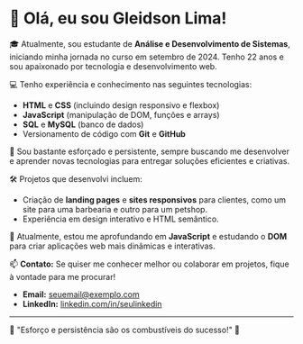 # 👋 Olá, eu sou Gleidson Lima!

🎓 Atualmente, sou estudante de **Análise e Desenvolvimento de Sistemas**, iniciando minha jornada no curso em setembro de 2024. Tenho 22 anos e sou apaixonado por tecnologia e desenvolvimento web.

💻 Tenho experiência e conhecimento nas seguintes tecnologias:
- **HTML** e **CSS** (incluindo design responsivo e flexbox)
- **JavaScript** (manipulação de DOM, funções e arrays)
- **SQL** e **MySQL** (banco de dados)
- Versionamento de código com **Git** e **GitHub**

🚀 Sou bastante esforçado e persistente, sempre buscando me desenvolver e aprender novas tecnologias para entregar soluções eficientes e criativas.

🛠️ Projetos que desenvolvi incluem:
- Criação de **landing pages** e **sites responsivos** para clientes, como um site para uma barbearia e outro para um petshop.
- Experiência em design interativo e HTML semântico.

🌱 Atualmente, estou me aprofundando em **JavaScript** e estudando o **DOM** para criar aplicações web mais dinâmicas e interativas.

📫 **Contato:** Se quiser me conhecer melhor ou colaborar em projetos, fique à vontade para me procurar!
- **Email:** [seuemail@exemplo.com](gleidsonlimacrf@gmail.com)
- **LinkedIn:** [linkedin.com/in/seulinkedin](https://www.linkedin.com/in/gleidsonsant/)

---

🌟 "Esforço e persistência são os combustíveis do sucesso!" 🌟
